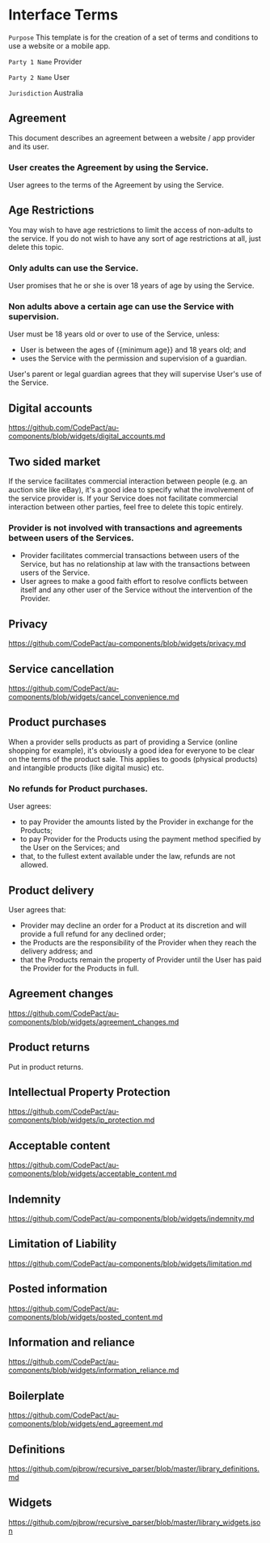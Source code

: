 # Interface Terms

`Purpose` This template is for the creation of a set of terms and conditions to use a website or a mobile app.

`Party 1 Name` Provider

`Party 2 Name` User

`Jurisdiction` Australia

## Agreement

This document describes an agreement between a website / app provider and its user.

### User creates the Agreement by using the Service.

User agrees to the terms of the Agreement by using the Service.

## Age Restrictions

You may wish to have age restrictions to limit the access of non-adults to the service. If you do not wish to have any sort of age restrictions at all, just delete this topic.

### Only adults can use the Service.

User promises that he or she is over 18 years of age by using the Service.

### Non adults above a certain age can use the Service with supervision.

User must be 18 years old or over to use of the Service, unless:

- User is between the ages of {{minimum age}} and 18 years old; and
- uses the Service with the permission and supervision of a guardian.

User's parent or legal guardian agrees that they will supervise User's use of the Service.

## Digital accounts

https://github.com/CodePact/au-components/blob/widgets/digital_accounts.md

## Two sided market

If the service facilitates commercial interaction between people (e.g. an auction site like eBay), it's a good idea to specify what the involvement of the service provider is. If your Service does not facilitate commercial interaction between other parties, feel free to delete this topic entirely.

### Provider is not involved with transactions and agreements between users of the Services.

- Provider facilitates commercial transactions between users of the Service, but has no relationship at law with the transactions between users of the Service.
- User agrees to make a good faith effort to resolve conflicts between itself and any other user of the Service without the intervention of the Provider.

## Privacy

https://github.com/CodePact/au-components/blob/widgets/privacy.md

## Service cancellation

https://github.com/CodePact/au-components/blob/widgets/cancel_convenience.md

## Product purchases

When a provider sells products as part of providing a Service (online shopping for example), it's obviously a good idea for everyone to be clear on the terms of the product sale.  This applies to goods (physical products) and intangible products (like digital music) etc.

### No refunds for Product purchases.

User agrees:

- to pay Provider the amounts listed by the Provider in exchange for the Products;
- to pay Provider for the Products using the payment method specified by the User on the Services; and
- that, to the fullest extent available under the law, refunds are not allowed.

## Product delivery

User agrees that:

- Provider may decline an order for a Product at its discretion and will provide a full refund for any declined order;
- the Products are the responsibility of the Provider when they reach the delivery address; and
- that the Products remain the property of Provider until the User has paid the Provider for the Products in full.

## Agreement changes

https://github.com/CodePact/au-components/blob/widgets/agreement_changes.md

## Product returns

Put in product returns.

## Intellectual Property Protection

https://github.com/CodePact/au-components/blob/widgets/ip_protection.md

## Acceptable content

https://github.com/CodePact/au-components/blob/widgets/acceptable_content.md

## Indemnity

https://github.com/CodePact/au-components/blob/widgets/indemnity.md

## Limitation of Liability

https://github.com/CodePact/au-components/blob/widgets/limitation.md

## Posted information

https://github.com/CodePact/au-components/blob/widgets/posted_content.md

## Information and reliance

https://github.com/CodePact/au-components/blob/widgets/information_reliance.md

## Boilerplate

https://github.com/CodePact/au-components/blob/widgets/end_agreement.md

## Definitions

https://github.com/pjbrow/recursive_parser/blob/master/library_definitions.md

## Widgets

https://github.com/pjbrow/recursive_parser/blob/master/library_widgets.json

